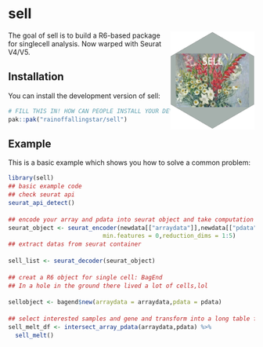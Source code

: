 
<!-- README.md is generated from README.Rmd. Please edit that file -->

# sell

<!-- badges: start -->
<!-- badges: end -->

<img src="https://github.com/rainoffallingstar/sell/blob/master/dev/sell.png" height="200" align="right"/>
The goal of sell is to build a R6-based package for singlecell analysis.
Now warped with Seurat V4/V5.

## Installation

You can install the development version of sell:

``` r
# FILL THIS IN! HOW CAN PEOPLE INSTALL YOUR DEV PACKAGE?
pak::pak("rainoffallingstar/sell")
```

## Example

This is a basic example which shows you how to solve a common problem:

``` r
library(sell)
## basic example code
## check seurat api
seurat_api_detect()

## encode your array and pdata into seurat object and take computation
seurat_object <- seurat_encoder(newdata[["arraydata"]],newdata[["pdata"]],min.cells = 0,
                           min.features = 0,reduction_dims = 1:5)
## extract datas from seurat container

sell_list <- seurat_decoder(seurat_object)

## creat a R6 object for single cell: BagEnd
## In a hole in the ground there lived a lot of cells,lol

sellobject <- bagend$new(arraydata = arraydata,pdata = pdata)

## select interested samples and gene and transform into a long table for further works
sell_melt_df <- intersect_array_pdata(arraydata,pdata) %>% 
  sell_melt()
```
